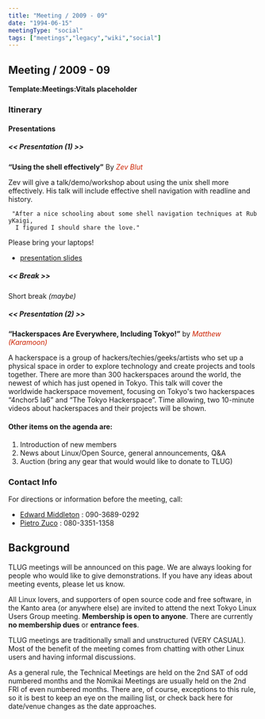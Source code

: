 ```yaml
---
title: "Meeting / 2009 - 09"
date: "1994-06-15"
meetingType: "social"
tags: ["meetings","legacy","wiki","social"]
---
```


<h2 id="meeting_2009___09">Meeting / 2009 - 09</h2>
<p><strong>Template:Meetings:Vitals placeholder</strong></p>
<h3 id="itinerary">Itinerary</h3>
<h4 id="presentations">Presentations</h4>
<h5 id="presentation_1">&lt;&lt; Presentation (1) &gt;&gt;</h5>
<p><strong>“Using the shell effectively”</strong> By <em><font color="#CC2200">Zev Blut</font></em></p>
<p>Zev will give a talk/demo/workshop about using the unix shell more effectively. His talk will include effective shell navigation with readline and history.</p>
<p><code> "After a nice schooling about some shell navigation techniques at RubyKaigi,</code><br />
<code>  I figured I should share the love."</code></p>
<p>Please bring your laptops!</p>
<ul>
<li><a href="http://tlug.jp/meetings/2009/09/tlug_readline.pdf">presentation slides</a></li>
</ul>
<h5 id="break">&lt;&lt; Break &gt;&gt;</h5>
<p>Short break <em>(maybe)</em></p>
<h5 id="presentation_2">&lt;&lt; Presentation (2) &gt;&gt;</h5>
<p><strong>“Hackerspaces Are Everywhere, Including Tokyo!”</strong> by <em><font color="#CC2200">Matthew (Karamoon)</font></em></p>
<p>A hackerspace is a group of hackers/techies/geeks/artists who set up a physical space in order to explore technology and create projects and tools together. There are more than 300 hackerspaces around the world, the newest of which has just opened in Tokyo. This talk will cover the worldwide hackerspace movement, focusing on Tokyo's two hackerspaces “4nchor5 la6” and “The Tokyo Hackerspace”. Time allowing, two 10-minute videos about hackerspaces and their projects will be shown.</p>
<h4 id="other_items_on_the_agenda_are">Other items on the agenda are:</h4>
<ol>
<li>Introduction of new members</li>
<li>News about Linux/Open Source, general announcements, Q&amp;A</li>
<li>Auction (bring any gear that would would like to donate to TLUG)</li>
</ol>
<h3 id="contact_info">Contact Info</h3>
<p>For directions or information before the meeting, call:</p>
<ul>
<li><a href="./Edward_Middleton">Edward Middleton</a> : 090-3689-0292</li>
<li><a href="./User:Zuco">Pietro Zuco</a> : 080-3351-1358</li>
</ul>

<h2 id="introduction">Background</h2>
<p>TLUG meetings will be announced on this page. We are always looking for people who would like to give demonstrations. If you have any ideas about meeting events, please let us know.</p>
<p>All Linux lovers, and supporters of open source code and free software, in the Kanto area (or anywhere else) are invited to attend the next Tokyo Linux Users Group meeting. <b>Membership is open to anyone</b>. There are currently <b>no membership dues</b> or <b>entrance fees</b>.</p>
<p>TLUG meetings are traditionally small and unstructured (VERY CASUAL). Most of the benefit of the meeting comes from chatting with other Linux users and having informal discussions.</p>
<p>As a general rule, the Technical Meetings are held on the 2nd SAT of odd numbered months and the Nomikai Meetings are usually held on the 2nd FRI of even numbered months. There are, of course, exceptions to this rule, so it is best to keep an eye on the mailing list, or check back here for date/venue changes as the date approaches.</p>

